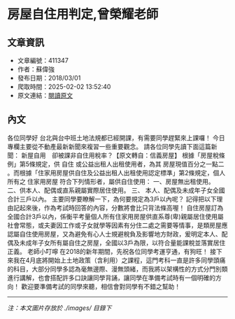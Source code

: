 # 房屋自住用判定,曾榮耀老師

## 文章資訊
- 文章編號：411347
- 作者：蘇偉強
- 發布日期：2018/03/01
- 爬取時間：2025-02-02 13:52:40
- 原文連結：[閱讀原文](https://real-estate.get.com.tw/Columns/detail.aspx?no=411347)

## 內文
各位同學好
台北與台中班土地法規都已經開課，有需要同學趕緊來上課囉！
今日專欄主要從不動產最新新聞來複習一些重要觀念。
請各位同學先讀下面這篇新聞：
新屋自用　卻被課非自住用稅率？【原文轉自：信義房屋】
根據「房屋稅條例」第5條規定，供
自住
或公益出租人出租使用者，為其
房屋現值百分之一點二
。而根據「住家用房屋供自住及公益出租人出租使用認定標準」第2條規定，個人所有之
住家用房屋
符合下列情形者，屬供自住使用：
一、房屋無出租使用。
二、供本人、配偶或直系親屬實際居住使用。
三、
本人、配偶及未成年子女全國合計三戶以內。
主要同學要瞭解一下，為何要規定為3戶以內呢？
記得把以下理由記起來後，作為考試時回答的內容，分數將會比只背法條高喔！
自住房屋訂為全國合計3戶以內，係衡平考量個人所有住家用房屋供直系尊(卑)親屬居住使用屬社會常態，或夫妻因工作或子女就學等因素有分住二處之需要等情事，是類房屋應認屬自住使用房屋，又為避免有心人士規避稅負及影響地方財政，爰明定本人、配偶及未成年子女所有屬自住之房屋，全國以3戶為限，以符合量能課稅並落實居住正義。
老師小叮嚀
在2018的新年期間，先祝各位同學考運亨通，有狗旺！
接下來我在4月底將開始上土地政策（含利用）之課程，這門考科一直是許多同學頭痛的科目，大部分同學多認為毫無邊際、漫無頭緒，而我將以架構性的方式分門別類進行講解，也會搭配許多口訣讓同學背誦，讓同學在準備考試時有一個明確的方向！
歡迎要準備考試的同學來聽，相信會對同學有不錯之幫助！

---
*注：本文圖片存放於 ./images/ 目錄下*
